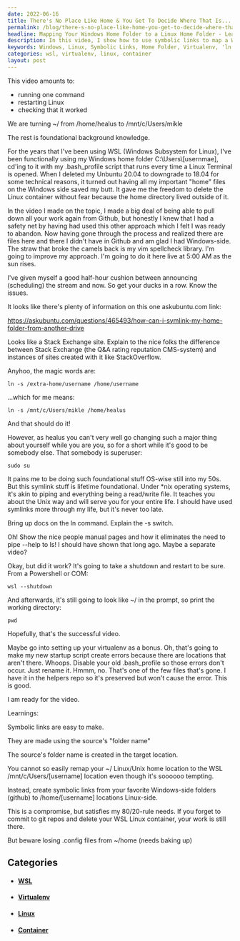 ```yaml
---
date: 2022-06-16
title: There's No Place Like Home & You Get To Decide Where That Is... Or Do You?
permalink: /blog/there-s-no-place-like-home-you-get-to-decide-where-that-is-or-do-you/
headline: Mapping Your Windows Home Folder to a Linux Home Folder - Learn How Here!
description: In this video, I show how to use symbolic links to map a Windows home folder to a Linux home folder, and how to use the 'ln' command and '-s' switch. I also explain setting up a virtualenv as a bonus. I emphasize the importance of backing up .config files in order to avoid losing work in the Linux container. Watch now to learn how to set up your Windows/Linux environment!
keywords: Windows, Linux, Symbolic Links, Home Folder, Virtualenv, 'ln' Command, '-s' Switch, .config Files, Backup, WSL, Container
categories: wsl, virtualenv, linux, container
layout: post
---
```


This video amounts to:

- running one command
- restarting Linux
- checking that it worked

We are turning ~/ from /home/healus to /mnt/c/Users/mikle

The rest is foundational background knowledge.

For the years that I've been using WSL (Windows Subsystem for Linux), I've been
functionally using my Windows home folder C:\\Users\\[usernmae], cd'ing to it
with my .bash\_profile script that runs every time a Linux Terminal is opened.
When I deleted my Unbuntu 20.04 to downgrade to 18.04 for some technical
reasons, it turned out having all my important "home" files on the Windows side
saved my butt. It gave me the freedom to delete the Linux container without
fear because the home directory lived outside of it.

In the video I made on the topic, I made a big deal of being able to pull down
all your work again from Github, but honestly I knew that I had a safety net by
having had used this other approach which I felt I was ready to abandon. Now
having gone through the process and realized there are files here and there I
didn't have in Github and am glad I had Windows-side. The straw that broke the
camels back is my vim spellcheck library. I'm going to improve my approach.
I'm going to do it here live at 5:00 AM as the sun rises.

I've given myself a good half-hour cushion between announcing (scheduling) the
stream and now. So get your ducks in a row. Know the issues.

It looks like there's plenty of information on this one askubuntu.com link:

https://askubuntu.com/questions/465493/how-can-i-symlink-my-home-folder-from-another-drive

Looks like a Stack Exchange site. Explain to the nice folks the difference
between Stack Exchange (the Q&A rating reputation CMS-system) and instances of
sites created with it like StackOverflow.

Anyhoo, the magic words are:

    ln -s /extra-home/username /home/username

...which for me means:

    ln -s /mnt/c/Users/mikle /home/healus

And that should do it!

However, as healus you can't very well go changing such a major thing about
yourself while you are you, so for a short while it's good to be somebody else.
That somebody is superuser:

    sudo su

It pains me to be doing such foundational stuff OS-wise still into my 50s. But
this symlink stuff is lifetime foundational. Under \*nix operating systems,
it's akin to piping and everything being a read/write file. It teaches you
about the Unix way and will serve you for your entire life. I should have used
symlinks more through my life, but it's never too late.

Bring up docs on the ln command. Explain the -s switch.

Oh! Show the nice people manual pages and how it eliminates the need to pipe
--help to ls! I should have shown that long ago. Maybe a separate video?

Okay, but did it work? It's going to take a shutdown and restart to be sure.
From a Powershell or COM:

    wsl --shutdown

And afterwards, it's still going to look like ~/ in the prompt, so print the
working directory:

    pwd

Hopefully, that's the successful video.

Maybe go into setting up your virtualenv as a bonus. Oh, that's going to make
my new startup script create errors because there are locations that aren't
there. Whoops. Disable your old .bash\_profile so those errors don't occur.
Just rename it. Hmmm, no. That's one of the few files that's gone. I have it in
the helpers repo so it's preserved but won't cause the error. This is good.

I am ready for the video.

Learnings:

Symbolic links are easy to make.

They are made using the source's "folder name"

The source's folder name is created in the target location.

You cannot so easily remap your ~/ Linux/Unix home location
to the WSL /mnt/c/Users/[username] location even though it's
soooooo tempting.

Instead, create symbolic links from your favorite Windows-side
folders (github) to /home/[username] locations Linux-side.

This is a compromise, but satisfies my 80/20-rule needs. If
you forget to commit to git repos and delete your WSL Linux
container, your work is still there.

But beware losing .config files from ~/home (needs baking up)


## Categories

<ul>
<li><h4><a href='/wsl/'>WSL</a></h4></li>
<li><h4><a href='/virtualenv/'>Virtualenv</a></h4></li>
<li><h4><a href='/linux/'>Linux</a></h4></li>
<li><h4><a href='/container/'>Container</a></h4></li></ul>